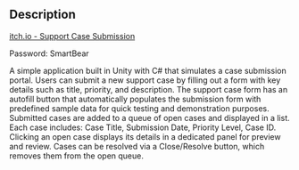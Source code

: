 ## Description

[itch.io - Support Case Submission](https://lilnawrocki.itch.io/support-case-submission)

Password: SmartBear

A simple application built in Unity with C# that simulates a case submission portal. Users can submit a new support case by filling out a form with key details such as title, priority, and description. The support case form has an autofill button that automatically populates the submission form with predefined sample data for quick testing and demonstration purposes. Submitted cases are added to a queue of open cases and displayed in a list. Each case includes: Case Title, Submission Date, Priority Level, Case ID. Clicking an open case displays its details in a dedicated panel for preview and review. Cases can be resolved via a Close/Resolve button, which removes them from the open queue.
 
